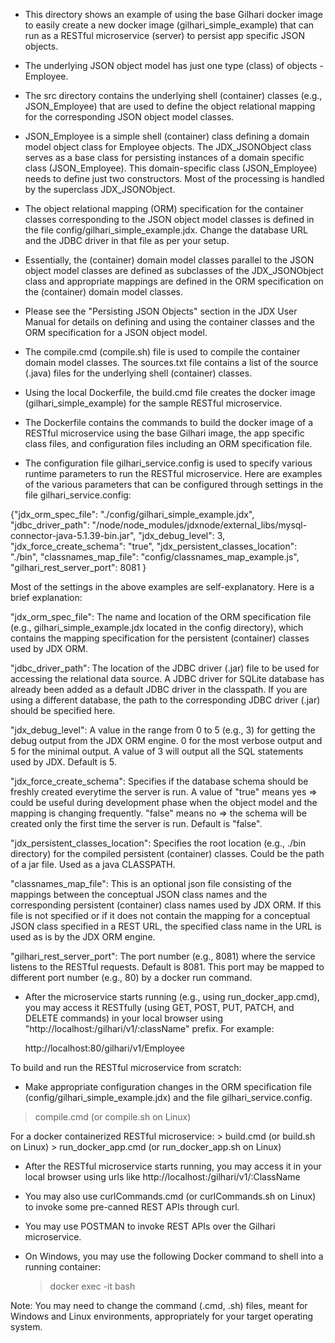 - This directory shows an example of using the base Gilhari docker image to easily create a new docker image (gilhari_simple_example) that can run as a RESTful microservice (server) to persist app specific JSON objects.

- The underlying JSON object model has just one type (class) of objects - Employee. 

- The src directory contains the underlying shell (container) classes (e.g., JSON_Employee) that are used to define the object relational mapping for the corresponding JSON object model classes. 

- JSON_Employee is a simple shell (container) class defining a domain model object class for Employee objects. The JDX_JSONObject class serves as a base class for persisting instances of a domain specific class (JSON_Employee). This domain-specific class (JSON_Employee) needs to define just two constructors. Most of the processing is handled by the superclass JDX_JSONObject. 

- The object relational mapping (ORM) specification for the container classes corresponding to the JSON object model classes is defined in the file config/gilhari_simple_example.jdx. Change the database URL and the JDBC driver in that file as per your setup.

- Essentially, the (container) domain model classes parallel to the JSON object model classes are defined as subclasses of the JDX_JSONObject class and appropriate mappings are defined in the ORM specification on the (container) domain model classes. 

- Please see the "Persisting JSON Objects" section in the JDX User Manual for details on defining and using the container classes and the ORM specification for a JSON object model. 

- The compile.cmd (compile.sh) file is used to compile the container domain model classes. The sources.txt file contains a list of the source (.java) files for the underlying shell (container) classes.

- Using the local Dockerfile, the build.cmd file creates the docker image (gilhari_simple_example) for the sample RESTful microservice.

- The Dockerfile contains the commands to build the docker image of a RESTful microservice using the base Gilhari image, the app specific class files, and configuration files including an ORM specification file.

- The configuration file gilhari_service.config is used to specify various runtime parameters to run the RESTful microservice. Here are examples of the various parameters that can be configured through settings in the file gilhari_service.config:

{"jdx_orm_spec_file": "./config/gilhari_simple_example.jdx",
 "jdbc_driver_path": "/node/node_modules/jdxnode/external_libs/mysql-connector-java-5.1.39-bin.jar",
 "jdx_debug_level": 3,
 "jdx_force_create_schema": "true",
 "jdx_persistent_classes_location": "./bin",
 "classnames_map_file": "config/classnames_map_example.js",
 "gilhari_rest_server_port": 8081
 }

Most of the settings in the above examples are self-explanatory. Here is a brief explanation:
 
   "jdx_orm_spec_file": The name and location of the ORM specification file
    (e.g., gilhari_simple_example.jdx located in the config directory),
    which contains the mapping specification for the persistent (container)
    classes used by JDX ORM.

   "jdbc_driver_path": The location of the JDBC driver (.jar) file to be 
    used for accessing the relational data source. A JDBC driver for SQLite
    database has already been added as a default JDBC driver in the classpath.
    If you are using a different database, the path to the corresponding 
    JDBC driver (.jar) should be specified here.

   "jdx_debug_level": A value in the range from 0 to 5 (e.g., 3) for getting 
    the debug output from the JDX ORM engine. 
    0 for the most verbose output and 5 for the minimal output. 
    A value of 3 will output all the SQL statements used by JDX.
    Default is 5.

   "jdx_force_create_schema": Specifies if the database schema should be 
    freshly created everytime the server is run. A value of 
    "true" means yes => could be useful during development phase when the 
                       object model and the mapping is changing frequently.
    "false" means no => the schema will be created only the first time the 
                       server is run.
    Default is "false".

   "jdx_persistent_classes_location": Specifies the root location 
    (e.g., ./bin directory) for the compiled persistent (container) classes.
    Could be the path of a jar file. Used as a java CLASSPATH.

   "classnames_map_file": This is an optional json file consisting of the 
    mappings between the conceptual JSON class names and the corresponding 
    persistent (container) class names used by JDX ORM. If this file is 
    not specified or if it does not contain the mapping for a conceptual 
    JSON class specified in a REST URL, the specified class name in 
    the URL is used as is by the JDX ORM engine.

   "gilhari_rest_server_port": The port number (e.g., 8081) where the 
    service listens to the RESTful requests. Default is 8081. This port 
    may be mapped to different port number (e.g., 80) by a docker run command.

- After the microservice starts running (e.g., using run_docker_app.cmd), you may access it RESTfully (using GET, POST, PUT, PATCH, and DELETE commands) in your local browser using   "http://localhost:<port>/gilhari/v1/:className" prefix. For example:
 
  http://localhost:80/gilhari/v1/Employee


To build and run the RESTful microservice from scratch:


- Make appropriate configuration changes in the ORM specification file (config/gilhari_simple_example.jdx) and the file gilhari_service.config.

> compile.cmd (or compile.sh on Linux)

For a docker containerized RESTful microservice:
    > build.cmd (or build.sh on Linux)
    > run_docker_app.cmd (or run_docker_app.sh on Linux)

- After the RESTful microservice starts running, you may access it in your local browser using urls like http://localhost:<port>/gilhari/v1/:ClassName

- You may also use curlCommands.cmd (or curlCommands.sh on Linux) to invoke some pre-canned REST APIs through curl.

- You may use POSTMAN to invoke REST APIs over the Gilhari microservice.

- On Windows, you may use the following Docker command to shell into a running container:
   > docker exec -it <container-name or container-id> bash

Note: You may need to change the command (.cmd, .sh) files, meant for Windows and Linux environments, appropriately for your target operating system. 
